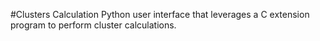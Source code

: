 #Clusters Calculation
Python user interface that leverages a C extension program to perform cluster calculations. 

